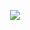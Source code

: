 <p align="center"><img src="https://upload.wikimedia.org/wikipedia/commons/thumb/2/27/PHP-logo.svg/1200px-PHP-logo.svg.png"></p>

